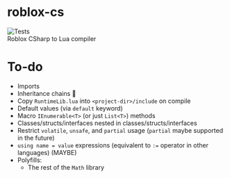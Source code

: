 ﻿# roblox-cs

![Tests](https://github.com/R-unic/roblox-cs/actions/workflows/tests.yml/badge.svg)  
Roblox CSharp to Lua compiler

# To-do
- Imports
- Inheritance chains 🤮
- Copy `RuntimeLib.lua` into `<project-dir>/include` on compile
- Default values (via `default` keyword)
- Macro `IEnumerable<T>` (or just `List<T>`) methods
- Classes/structs/interfaces nested in classes/structs/interfaces
- Restrict `volatile`, `unsafe`, and `partial` usage (`partial` maybe supported in the future)
- `using name = value` expressions (equivalent to `:=` operator in other languages) (MAYBE)
- Polyfills:
	- The rest of the `Math` library